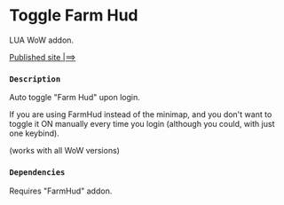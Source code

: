 # Toggle Farm Hud

LUA WoW addon.

[Published site |==>](https://www.curseforge.com/wow/addons)

### `Description`
Auto toggle "Farm Hud" upon login.

If you are using FarmHud instead of the minimap, and you don't want to toggle it ON manually every time you login (although you could, with just one keybind).

(works with all WoW versions)

### `Dependencies`
Requires "FarmHud" addon.